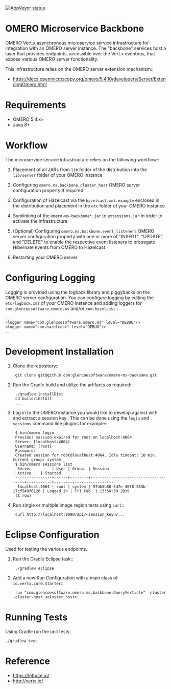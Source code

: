 [![AppVeyor status](https://ci.appveyor.com/api/projects/status/github/omero-ms-backbone)](https://ci.appveyor.com/project/gs-jenkins/omero-ms-backbone)

OMERO Microservice Backbone
===========================

OMERO Vert.x asynchronous microservice service infrastructure for integration
with an OMERO server instance.  The "backbone" services host a layer that
provides endpoints, accessible over the Vert.x eventbus, that expose various
OMERO server functionality. 

This infrastructure relies on the OMERO server extension mechanism::

* https://docs.openmicroscopy.org/omero/5.4.10/developers/Server/ExtendingOmero.html

Requirements
============

* OMERO 5.4.x+
* Java 8+

Workflow
========

The microservice service infrastructure relies on the following workflow::

1. Placement of all JARs from `lib` folder of the distribution into the
`lib/server` folder of your OMERO instance

1. Configuring `omero.ms.backbone.cluster_host` OMERO server configuration
property if required

1. Configuration of Hazelcast via the `hazelcast.xml.example` enclosed in the
distribution and placement in the `etc` folder of your OMERO instance

1. Symlinking of the `omero-ms-backbone*.jar` to `extensions.jar` in order to
activate the infrastructure

1. (Optional) Configuring `omero.ms.backbone.event_listeners` OMERO server
configuration property with one or more of "INSERT", "UPDATE", and "DELETE" to
enable the respective event listeners to propagate Hibernate events from OMERO
to Hazelcast

1. Restarting your OMERO server

Configuring Logging
===================

Logging is provided using the logback library and piggybacks on the OMERO server
configuration.  You can configure logging by editing the `etc/logback.xml` of
your OMERO instance and adding loggers for `com.glencoesoftware.omero.ms` and/or
`com.hazelcast`::

    ...
    <logger name="com.glencoesoftware.omero.ms" level="DEBUG"/>
    <logger name="com.hazelcast" level="DEBUG"/>
    ...

Development Installation
========================

1. Clone the repository::

        git clone git@github.com:glencoesoftware/omero-ms-backbone.git

1. Run the Gradle build and utilize the artifacts as required::

        ./gradlew installDist
        cd build/install
        ...

1. Log in to the OMERO instance you would like to develop against with and 
extract a session key.. This can be done using the `login` and `sessions`
command line plugins for example::

        $ bin/omero login
        Previous session expired for root on localhost:4064
        Server: [localhost:4064]
        Username: [root]
        Password:
        Created session for root@localhost:4064. Idle timeout: 10 min. Current group: system
        $ bin/omero sessions list
         Server         | User | Group  | Session                              | Active    | Started
        ----------------+------+--------+--------------------------------------+-----------+--------------------------
         localhost:4064 | root | system | 97db5b88-5d7e-40f8-883b-17cf549f6126 | Logged in | Fri Feb  1 13:58:38 2019
        (1 row)

1. Run single or multiple image region tests using `curl`::

        curl http://localhost:9090/api/<session_key>/...

Eclipse Configuration
=====================

Used for testing the various endpoints.

1. Run the Gradle Eclipse task::

        ./gradlew eclipse

1. Add a new Run Configuration with a main class of `io.vertx.core.Starter`::

        run "com.glencoesoftware.omero.ms.backbone.QueryVerticle" -cluster -cluster-host <cluster_host>

Running Tests
=============

Using Gradle run the unit tests:

    ./gradlew test

Reference
=========

* https://lettuce.io/
* http://vertx.io/
